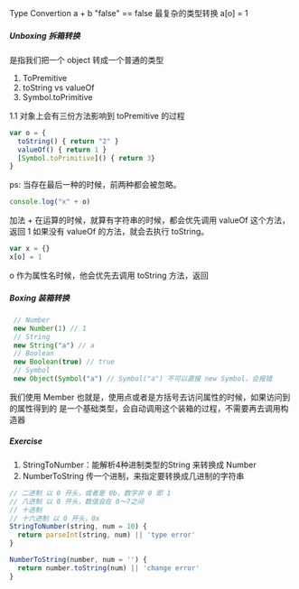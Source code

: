 Type Convertion
a + b
"false" == false 最复杂的类型转换
a[o] = 1

##### Unboxing 拆箱转换 
是指我们把一个 object 转成一个普通的类型
1. ToPremitive
2. toString vs valueOf
3. Symbol.toPrimitive
   
1.1 对象上会有三份方法影响到 toPremitive 的过程
```javascript
var o = {
  toString() { return "2" }
  valueOf() { return 1 }
  [Symbol.toPrimitive]() { return 3}
}
```
ps: 当存在最后一种的时候，前两种都会被忽略。

``` javascript
console.log("x" + o)
```
加法 + 在运算的时候，就算有字符串的时候，都会优先调用 valueOf 这个方法，返回 1
如果没有 valueOf 的方法，就会去执行 toString。

``` javascript
var x = {}
x[o] = 1
```
o 作为属性名时候，他会优先去调用 toString 方法，返回 

##### Boxing 装箱转换
``` javascript
 // Number
 new Number(1) // 1
 // String
 new String("a") // a
 // Boolean
 new Boolean(true) // true
 // Symbol
 new Object(Symbol("a") // Symbol("a") 不可以直接 new Symbol，会报错
```
我们使用 Member 也就是，使用点或者是方括号去访问属性的时候，如果访问到的属性得到的
是一个基础类型，会自动调用这个装箱的过程，不需要再去调用构造器

##### Exercise
1. StringToNumber：能解析4种进制类型的String 来转换成 Number
2. NumberToString 传一个进制，来指定要转换成几进制的字符串

```javascript
// 二进制 以 0 开头，或者是 0b，数字非 0 即 1
// 八进制 以 0 开头，数值会在 0～7之间
// 十进制
// 十六进制 以 0 开头，0x
StringToNumber(string, num = 10) {
  return parseInt(string, num) || 'type error'
}

NumberToString(number, num = '') {
  return number.toString(num) || 'change error'
}
```